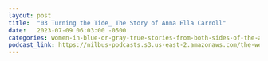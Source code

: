 ```yaml
---
layout: post
title:  "03 Turning the Tide_ The Story of Anna Ella Carroll"
date:   2023-07-09 06:03:00 -0500
categories: women-in-blue-or-gray-true-stories-from-both-sides-of-the-american-civil-war
podcast_link: https://nilbus-podcasts.s3.us-east-2.amazonaws.com/the-well-trained-mind/Women%20in%20Blue%20or%20Gray%20-%20True%20Stories%20from%20Both%20Sides%20of%20the%20American%20Civil%20War/03%20Turning%20the%20Tide_%20The%20Story%20of%20Anna%20Ella%20Carroll.mp3
---
```

